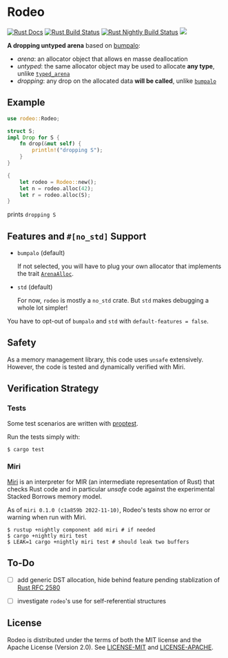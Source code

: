 # Rodeo

[![Rust Docs](https://img.shields.io/docsrs/rodeo)](https://docs.rs/rodeo/)
[![Rust Build Status](https://img.shields.io/github/workflow/status/polazarus/rodeo/rust)](https://github.com/polazarus/rodeo/actions/workflows/rust.yml)
[![Rust Nightly Build Status](https://img.shields.io/github/workflow/status/polazarus/rodeo/rust-nightly?label=nightly+build)](https://github.com/polazarus/rodeo/actions/workflows/rust-nightly.yml)
![](https://img.shields.io/crates/l/rodeo)

**A dropping untyped arena** based on [bumpalo](https://crates.io/crates/bumpalo):

* _arena_: an allocator object that allows en masse deallocation
* _untyped_: the same allocator object may be used to allocate **any type**, unlike [`typed_arena`](https://crates.io/crates/typed_arena)
* _dropping_: any drop on the allocated data **will be called**, unlike [`bumpalo`](https://crates.io/crates/bumpalo)

## Example

```rust
use rodeo::Rodeo;

struct S;
impl Drop for S {
    fn drop(&mut self) {
        println!("dropping S");
    }
}

{
    let rodeo = Rodeo::new();
    let n = rodeo.alloc(42);
    let r = rodeo.alloc(S);
}
```

prints `dropping S`

## Features and `#[no_std]` Support

* `bumpalo` (default)

    If not selected, you will have to plug your own allocator that implements the trait [`ArenaAlloc`](https://docs.rs/rodeo/latest/rodeo/trait.ArenaAlloc.html).

* `std` (default)

    For now, `rodeo` is mostly a `no_std` crate. But `std` makes debugging a whole lot simpler!

You have to opt-out of `bumpalo` and `std` with `default-features = false`.

## Safety

As a memory management library, this code uses `unsafe` extensively. However, the code is tested and dynamically verified with Miri.

## Verification Strategy

### Tests

Some test scenarios are written with [proptest](https://altsysrq.github.io/proptest-book/).

Run the tests simply with:

```shell
$ cargo test
```

### Miri

[Miri](https://github.com/rust-lang/miri) is an interpreter for MIR (an intermediate representation of Rust) that checks Rust code and in particular _unsafe_ code against the experimental Stacked Borrows memory model.

As of `miri 0.1.0 (c1a859b 2022-11-10)`, Rodeo's tests show no error or warning when run with Miri.

```shell
$ rustup +nightly component add miri # if needed
$ cargo +nightly miri test
$ LEAK=1 cargo +nightly miri test # should leak two buffers
```

## To-Do

- [ ] add generic DST allocation, hide behind feature pending stablization of [Rust RFC 2580](https://rust-lang.github.io/rfcs/2580-ptr-meta.html)

- [ ] investigate `rodeo`'s use for self-referential structures

## License

Rodeo is distributed under the terms of both the MIT license and the Apache License (Version 2.0).
See [LICENSE-MIT](LICENSE-MIT) and [LICENSE-APACHE](LICENSE-APACHE).
